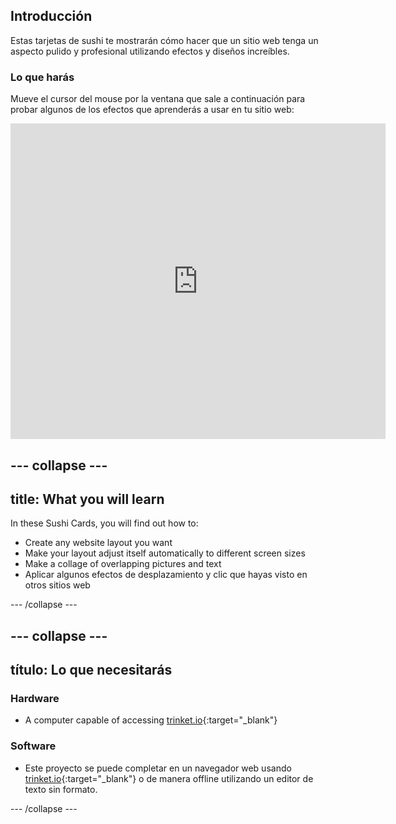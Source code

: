 ## Introducción

Estas tarjetas de sushi te mostrarán cómo hacer que un sitio web tenga un aspecto pulido y profesional utilizando efectos y diseños increíbles.

### Lo que harás

Mueve el cursor del mouse por la ventana que sale a continuación para probar algunos de los efectos que aprenderás a usar en tu sitio web:

<div class="trinket">
  <iframe src="https://trinket.io/embed/html/643a5cabdc?outputOnly=true&start=result" width="600" height="505" frameborder="0" marginwidth="0" marginheight="0" allowfullscreen>
  </iframe>
  <!-- <img src="images/magazine-final.png"> -->
</div>

## \--- collapse \---

## title: What you will learn

In these Sushi Cards, you will find out how to:

+ Create any website layout you want
+ Make your layout adjust itself automatically to different screen sizes
+ Make a collage of overlapping pictures and text
+ Aplicar algunos efectos de desplazamiento y clic que hayas visto en otros sitios web

\--- /collapse \---

## \--- collapse \---

## título: Lo que necesitarás

### Hardware

+ A computer capable of accessing [trinket.io](https://trinket.io){:target="_blank"}

### Software

+ Este proyecto se puede completar en un navegador web usando [trinket.io](https://trinket.io){:target="_blank"} o de manera offline utilizando un editor de texto sin formato.

\--- /collapse \---